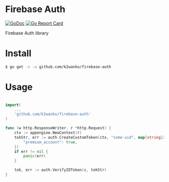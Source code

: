 # Firebase Auth

[![GoDoc](https://godoc.org/github.com/k2wanko/firebase-auth?status.svg)](https://godoc.org/github.com/k2wanko/firebase-auth) [![Go Report Card](https://goreportcard.com/badge/github.com/k2wanko/firebase-auth)](https://goreportcard.com/report/github.com/k2wanko/firebase-auth)

Firebase Auth library

# Install

```bash
$ go get -v -u github.com/k2wanko/firebase-auth
```

# Usage

```go

import(
    ...
    'github.com/k2wanko/firebase-auth'
)

func (w http.ResponseWriter, r *http.Request) {
    ctx := appengine.NewContext(r)
    tokStr, err := auth.CreateCustomToken(ctx, "some-uid", map[string]interface{}{
        "premium_account": true,
    })
    if err != nil {
        panic(err)
    }

    tok, err := auth.VerifyIDToken(c, tokStr)
}
```